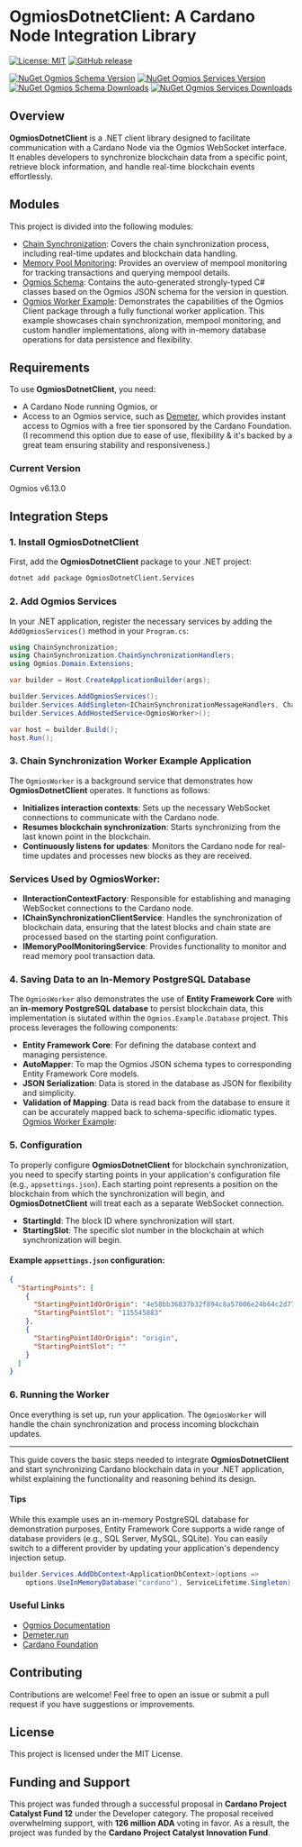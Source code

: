 # OgmiosDotnetClient: A Cardano Node Integration Library

[![License: MIT](https://img.shields.io/badge/License-MIT-yellow.svg)](https://github.com/ItsDaveB/OgmiosDotnet/blob/main/LICENSE)
[![GitHub release](https://img.shields.io/github/v/release/ItsDaveB/OgmiosDotnet)](https://github.com/ItsDaveB/OgmiosDotnet/releases/latest)

[![NuGet Ogmios Schema Version](https://img.shields.io/nuget/v/OgmiosDotnetClient.Schema?label=NuGet%20Ogmios%20Schema)](https://www.nuget.org/packages/OgmiosDotnetClient.Schema)
[![NuGet Ogmios Services Version](https://img.shields.io/nuget/v/OgmiosDotnetClient.Services?label=NuGet%20Ogmios%20Services)](https://www.nuget.org/packages/OgmiosDotnetClient.Services)
[![NuGet Ogmios Schema Downloads](https://img.shields.io/nuget/dt/OgmiosDotnetClient.Schema?label=NuGet%20Ogmios%20Schema%20Downloads)](https://www.nuget.org/packages/OgmiosDotnetClient.Schema)
[![NuGet Ogmios Services Downloads](https://img.shields.io/nuget/dt/OgmiosDotnetClient.Services?label=NuGet%20Ogmios%20Services%20Downloads)](https://www.nuget.org/packages/OgmiosDotnetClient.Services)

## Overview

**OgmiosDotnetClient** is a .NET client library designed to facilitate communication with a Cardano Node via the Ogmios WebSocket interface. It enables developers to synchronize blockchain data from a specific point, retrieve block information, and handle real-time blockchain events effortlessly.

## Modules

This project is divided into the following modules:

- [Chain Synchronization](src/Ogmios.Services/ChainSynchronization/docs/README.md): Covers the chain synchronization process, including real-time updates and blockchain data handling.
- [Memory Pool Monitoring](src/Ogmios.Services/MemoryPoolMonitoring/docs/README.md): Provides an overview of mempool monitoring for tracking transactions and querying mempool details.
- [Ogmios Schema](src/Ogmios.Schema/docs/README.md): Contains the auto-generated strongly-typed C# classes based on the Ogmios JSON schema for the version in question.
- [Ogmios Worker Example](src/Ogmios.Example.Worker/docs/README.md): Demonstrates the capabilities of the Ogmios Client package through a fully functional worker application. This example showcases chain synchronization, mempool monitoring, and custom handler implementations, along with in-memory database operations for data persistence and flexibility.

## Requirements

To use **OgmiosDotnetClient**, you need:

- A Cardano Node running Ogmios, or
- Access to an Ogmios service, such as [Demeter](https://demeter.run), which provides instant access to Ogmios with a free tier sponsored by the Cardano Foundation. (I recommend this option due to ease of use, flexibility & it's backed by a great team ensuring stability and responsiveness.)

### Current Version

Ogmios v6.13.0

## Integration Steps

### 1. Install OgmiosDotnetClient

First, add the **OgmiosDotnetClient** package to your .NET project:

```bash
dotnet add package OgmiosDotnetClient.Services
```

### 2. Add Ogmios Services

In your .NET application, register the necessary services by adding the `AddOgmiosServices()` method in your `Program.cs`:

```csharp
using ChainSynchronization;
using ChainSynchronization.ChainSynchronizationHandlers;
using Ogmios.Domain.Extensions;

var builder = Host.CreateApplicationBuilder(args);

builder.Services.AddOgmiosServices();
builder.Services.AddSingleton<IChainSynchronizationMessageHandlers, ChainSynchronizationMessageHandlers>();
builder.Services.AddHostedService<OgmiosWorker>();

var host = builder.Build();
host.Run();
```

### 3. Chain Synchronization Worker Example Application

The `OgmiosWorker` is a background service that demonstrates how **OgmiosDotnetClient** operates. It functions as follows:

- **Initializes interaction contexts**: Sets up the necessary WebSocket connections to communicate with the Cardano node.
- **Resumes blockchain synchronization**: Starts synchronizing from the last known point in the blockchain.
- **Continuously listens for updates**: Monitors the Cardano node for real-time updates and processes new blocks as they are received.

### Services Used by OgmiosWorker:

- **IInteractionContextFactory**: Responsible for establishing and managing WebSocket connections to the Cardano node.
- **IChainSynchronizationClientService**: Handles the synchronization of blockchain data, ensuring that the latest blocks and chain state are processed based on the starting point configuration.
- **IMemoryPoolMonitoringService**: Provides functionality to monitor and read memory pool transaction data.

### 4. Saving Data to an In-Memory PostgreSQL Database

The `OgmiosWorker` also demonstrates the use of **Entity Framework Core** with an **in-memory PostgreSQL database** to persist blockchain data, this implementation is siutated within the `Ogmios.Example.Database` project. This process leverages the following components:

- **Entity Framework Core**: For defining the database context and managing persistence.
- **AutoMapper**: To map the Ogmios JSON schema types to corresponding Entity Framework Core models.
- **JSON Serialization**: Data is stored in the database as JSON for flexibility and simplicity.
- **Validation of Mapping**: Data is read back from the database to ensure it can be accurately mapped back to schema-specific idiomatic types.
  [Ogmios Worker Example](src/Ogmios.Example.Worker/docs/README.md):

### 5. Configuration

To properly configure **OgmiosDotnetClient** for blockchain synchronization, you need to specify starting points in your application's configuration file (e.g., `appsettings.json`). Each starting point represents a position on the blockchain from which the synchronization will begin, and **OgmiosDotnetClient** will treat each as a separate WebSocket connection.

- **StartingId**: The block ID where synchronization will start.
- **StartingSlot**: The specific slot number in the blockchain at which synchronization will begin.

#### Example `appsettings.json` configuration:

```json
{
  "StartingPoints": [
    {
      "StartingPointIdOrOrigin": "4e58bb36837b32f894c8a57006e24b64c2d77bf4fc13b3b2c428fee8871e2491",
      "StartingPointSlot": "115545883"
    },
    {
      "StartingPointIdOrOrigin": "origin",
      "StartingPointSlot": ""
    }
  ]
}
```

### 6. Running the Worker

Once everything is set up, run your application. The `OgmiosWorker` will handle the chain synchronization and process incoming blockchain updates.

---

This guide covers the basic steps needed to integrate **OgmiosDotnetClient** and start synchronizing Cardano blockchain data in your .NET application, whilst explaining the functionality and reasoning behind its design.

#### Tips

While this example uses an in-memory PostgreSQL database for demonstration purposes, Entity Framework Core supports a wide range of database providers (e.g., SQL Server, MySQL, SQLite). You can easily switch to a different provider by updating your application's dependency injection setup.

```csharp
builder.Services.AddDbContext<ApplicationDbContext>(options =>
    options.UseInMemoryDatabase("cardano"), ServiceLifetime.Singleton);
```

### Useful Links

- [Ogmios Documentation](https://ogmios.dev)
- [Demeter.run](https://demeter.run)
- [Cardano Foundation](https://cardanofoundation.org)

## Contributing

Contributions are welcome! Feel free to open an issue or submit a pull request if you have suggestions or improvements.

## License

This project is licensed under the MIT License.

## Funding and Support

This project was funded through a successful proposal in **Cardano Project Catalyst Fund 12** under the Developer category. The proposal received overwhelming support, with **126 million ADA** voting in favor. As a result, the project was funded by the **Cardano Project Catalyst Innovation Fund**.
